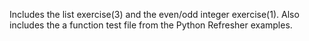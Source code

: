 Includes the list exercise(3) and the even/odd integer exercise(1).
Also includes the a function test file from the Python Refresher examples.